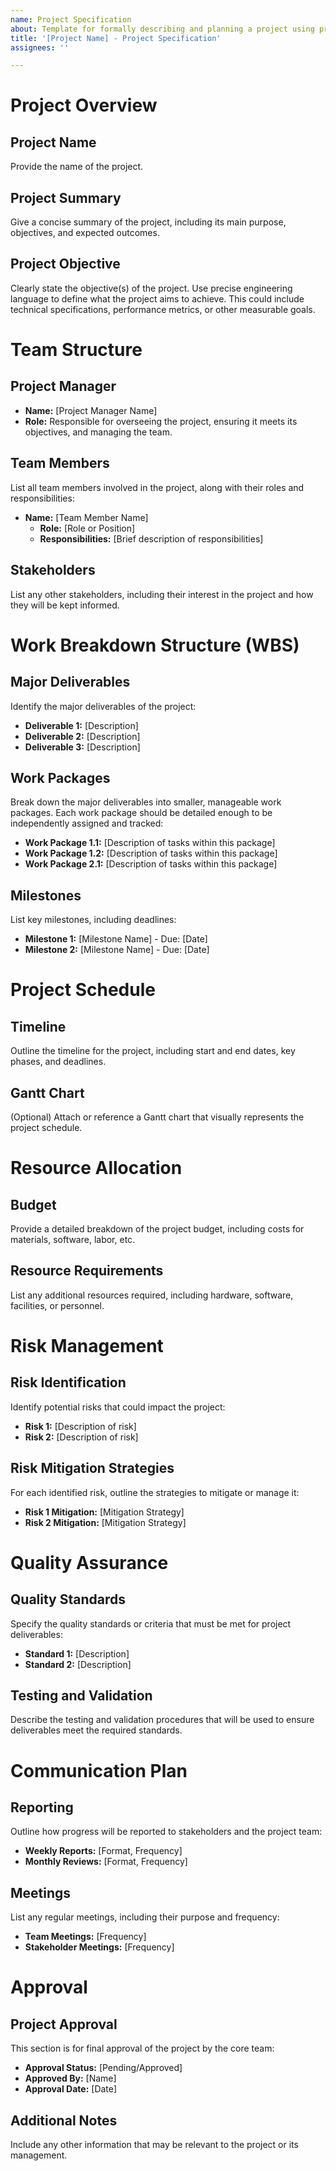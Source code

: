 ```yaml
---
name: Project Specification
about: Template for formally describing and planning a project using project management best practices
title: '[Project Name] - Project Specification'
assignees: ''

---
```


# Project Overview
## Project Name
Provide the name of the project.

## Project Summary
Give a concise summary of the project, including its main purpose, objectives, and expected outcomes.

## Project Objective
Clearly state the objective(s) of the project. Use precise engineering language to define what the project aims to achieve. This could include technical specifications, performance metrics, or other measurable goals.

# Team Structure
## Project Manager
- **Name:** [Project Manager Name]
- **Role:** Responsible for overseeing the project, ensuring it meets its objectives, and managing the team.

## Team Members
List all team members involved in the project, along with their roles and responsibilities:
- **Name:** [Team Member Name]
  - **Role:** [Role or Position]
  - **Responsibilities:** [Brief description of responsibilities]

## Stakeholders
List any other stakeholders, including their interest in the project and how they will be kept informed.

# Work Breakdown Structure (WBS)
## Major Deliverables
Identify the major deliverables of the project:
- **Deliverable 1:** [Description]
- **Deliverable 2:** [Description]
- **Deliverable 3:** [Description]

## Work Packages
Break down the major deliverables into smaller, manageable work packages. Each work package should be detailed enough to be independently assigned and tracked:
- **Work Package 1.1:** [Description of tasks within this package]
- **Work Package 1.2:** [Description of tasks within this package]
- **Work Package 2.1:** [Description of tasks within this package]

## Milestones
List key milestones, including deadlines:
- **Milestone 1:** [Milestone Name] - Due: [Date]
- **Milestone 2:** [Milestone Name] - Due: [Date]

# Project Schedule
## Timeline
Outline the timeline for the project, including start and end dates, key phases, and deadlines.

## Gantt Chart
(Optional) Attach or reference a Gantt chart that visually represents the project schedule.

# Resource Allocation
## Budget
Provide a detailed breakdown of the project budget, including costs for materials, software, labor, etc.

## Resource Requirements
List any additional resources required, including hardware, software, facilities, or personnel.

# Risk Management
## Risk Identification
Identify potential risks that could impact the project:
- **Risk 1:** [Description of risk]
- **Risk 2:** [Description of risk]

## Risk Mitigation Strategies
For each identified risk, outline the strategies to mitigate or manage it:
- **Risk 1 Mitigation:** [Mitigation Strategy]
- **Risk 2 Mitigation:** [Mitigation Strategy]

# Quality Assurance
## Quality Standards
Specify the quality standards or criteria that must be met for project deliverables:
- **Standard 1:** [Description]
- **Standard 2:** [Description]

## Testing and Validation
Describe the testing and validation procedures that will be used to ensure deliverables meet the required standards.

# Communication Plan
## Reporting
Outline how progress will be reported to stakeholders and the project team:
- **Weekly Reports:** [Format, Frequency]
- **Monthly Reviews:** [Format, Frequency]

## Meetings
List any regular meetings, including their purpose and frequency:
- **Team Meetings:** [Frequency]
- **Stakeholder Meetings:** [Frequency]

# Approval
## Project Approval
This section is for final approval of the project by the core team:
- **Approval Status:** [Pending/Approved]
- **Approved By:** [Name]
- **Approval Date:** [Date]

## Additional Notes
Include any other information that may be relevant to the project or its management.
